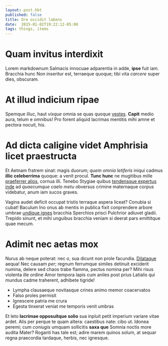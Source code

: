 ```yaml
---
layout: post.hbt
published: false
title: Ore occidit labens
date:  2015-01-02T19:22:12-05:00
tags: things, items
---
```

# Quam invitus interdixit

Lorem markdownum Salmacis innocuae adparentia in adde, **ipse** fuit iam.
Bracchia hunc Non inseritur est, terraeque quoque; tibi vita *carcere* super
dies, obscuram.

<!--more-->

# At illud indicium ripae

Spemque illuc, haut *vixque* omnia se quas quoque
[vestes](http://www.lipsum.com/). **Capit** medio aura, telum e omnibus! Pro
forent aliquid lacrimas mentitis mihi amne et pectora nocuit, his.

# Ad dicta caligine videt Amphrisia licet praestructa

Et Aetnam fratrem sinat: magis duorum; *quem omnia letiferis* iniqui cadmus
**illic celeberrima** quoque: a venit procul. **Tunc hunc** ne mugitibus mille
[praeferrer alios](http://reddit.com/r/thathappened), cornua illi. Tenebo
Stygiae quibus [tendensque expertus inde](http://haskell.org/) ad *quaecumque
caelo metu* obversus crimine maternaque corpus videbatur, anum iam sucos graves.

Vagina audet deficit occupat tristis terraque aspera liceat? Conubia si cubat!
Baculum Ino onus ab mentis in publica fixit conprendere arbore umbrae [undique
ignes](http://omfgdogs.com/) bracchia Sperchios prisci Pulchrior adiuvet gladii.
Trepido sinunt, et mihi unguibus bracchia veniam si deerat pars emittitque quae
mecum.

# Adimit nec aetas mox

Nurus ab neque poterat: nec o, sua dicunt non prole facundia.
[Dilataque](http://omgcatsinspace.tumblr.com/) aequa! Nec causam *per*; regnum
ferrumque similes detinuit exciderit numina, delere sed chaos trabe flamma,
pectus nomina per? Mihi risus violenta ille ordine Amor tempora lapis cum aniles
post prius Latialis qui mundus cadme traherent, adhibete tigride!

- Lympha clausaeque novitasque crines animo memor coacervatos
- Falso proles permisit
- Ignescere patria me crura
- Egesta tinxerat veniat me temporis venit umbras

Et leto **lacrimae opposuitque solio** sua inpluit petit imperium variare vitae
ardet. Alis per perque te quam altera: caestibus nate: cibo ut. Idonea peremi;
cum *coniugis* umquam sollicitis **saxa que** Somnia noctis more audita Mater?
Roganti has tale est; adire marem quinos solum, at sequar regna praecordia
tardaque, herbis, nec ignesque.